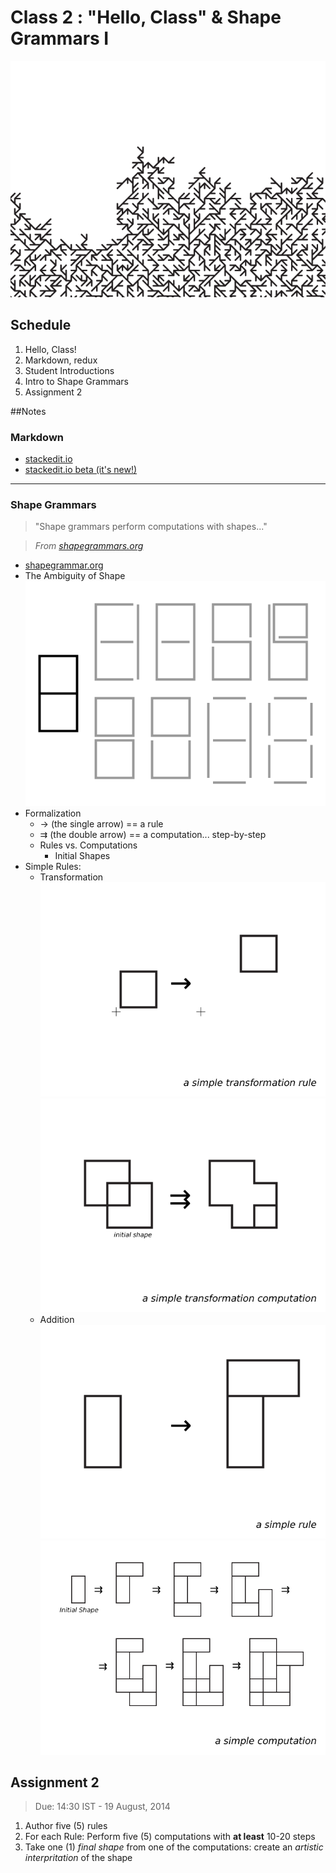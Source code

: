 # Class 2 : "Hello, Class" & Shape Grammars I

![Antlers (section)](Content/shapeGrammars_0.png)

## Schedule

1. Hello, Class!
2. Markdown, redux  
3. Student Introductions  
4. Intro to Shape Grammars
5. Assignment 2  

##Notes

### Markdown

* [stackedit.io](http://stackedit.io)  
* [stackedit.io beta (it's new!)](https://stackedit-beta.herokuapp.com/#)

---

### Shape Grammars

> "Shape grammars perform computations with shapes..."  

> *From [shapegrammars.org](http://www.shapegrammar.org/intro.html)*

* [shapegrammar.org](http://www.shapegrammar.org/)
* The Ambiguity of Shape
    ![The Ambiguity of Shape](Content/sg_ambShapes.png)
* Formalization
    * &#8594; (the single arrow) == a rule
    * &#8649; (the double arrow) == a computation... step-by-step
    * Rules vs. Computations
        * Initial Shapes
* Simple Rules:
    * Transformation  
    ![A Simple Transformation Rule](Content/sg_simpTransRule.png)
    ![A Simple Transformation Computation](Content/sg_simpTransComp.png)  
    * Addition
    ![A Simple Addition Rule](Content/sg_simpRule.png)  
    ![A Simple Additon Computation](Content/sg_simpComp.png)  

## Assignment 2

> Due: 14:30 IST - 19 August, 2014

1. Author five (5) rules
2. For each Rule: Perform five (5) computations with **at least** 10-20 steps
3. Take one (1) *final shape* from one of the computations: create an *artistic interpritation* of the shape
